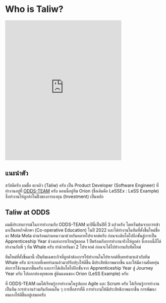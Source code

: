 # Who is Taliw?

<iframe src="https://gravatar.com/taliw8c901cf75b.card" width="375" height="450" style="border:0; padding:0;"></iframe>

## แนะนำตัว

สวัสดีครับ ผมชื่อ ตะหลิว (Taliw) ครับ เป็น Product Developer (Software Engineer) ที่ทำงานอยู่ที่ [ODDS-TEAM](https://odds.team/) ครับ ตอนนี้อยู่ทีม Orion (ชื่อเดิมคือ LeSSEx : LeSS Example) ซึ่งทำงานให้ลูกค้าในฝั่งของการลงทุน (Investment) เป็นหลัก

## Taliw at ODDS

ผมมีประสบการณ์ในการทำงานกับ ODDS-TEAM มาปีนี้เป็นปีที่ 3 แล้วครับ โดยเริ่มต้นจากการเข้ามาเป็นสหกิจศึกษา (Co-operative Education) ในปี 2022 และได้ทำงานในทีมที่ตั้งขึ้นใหม่ชื่อมา Mola Mola ผ่านร้อนผ่านหนาวมาด้วยกันหลายโปรเจกต์ครับ ก่อนจะเติบโตไปอีกขั้นสู่การเป็น Apprenticeship Year ช่วงแห่งการเรียนรู้ตลอด 1 ปีพร้อมกับการทำงานจริงให้ลูกค้า ซึ่งรอบนี้ก็ได้ทำงานกับพี่ ๆ ทีม Whale ครับ ทำด้วยกันมา 2 โปรเจกต์ ก่อนจะได้ไปทำงานกับทีมใหม่

ทีมใหม่ที่ตั้งขึ้นมานี้ เป็นทีมเฉพาะกิจที่ลูกค้าต้องการให้ทำงานในโปรเจกต์ที่เคยทำมาแล้วกับทีม Whale ครับ นำระบบที่เคยทำมาแล้วมาปรับปรุงให้ดีขึ้น มีประสิทธิภาพมากขึ้น และให้มีความยืดหยุ่นต่อการใช้งานมากขึ้นครับ และเราได้เติบโตไปอีกขั้นจาก Apprenticeship Year สู่ Journey Year ครับ ไปออกท่องยุทธภพ สู่ดินแดนของ Orion (LeSS Example) ครับ

ที่ ODDS-TEAM ผมได้เรียนรู้การทำงานในรูปแบบ Agile และ Scrum ครับ ได้เรียนรู้การทำงานเป็นทีม การทำงานร่วมกันกับคนอื่น ๆ การสื่อสารที่ดี การทำงานให้มีประสิทธิภาพมากขึ้น การพัฒนาตนเองให้ดีขึ้นอยู่เสมอครับ
